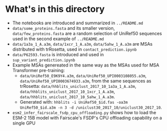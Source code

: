 # What's in this directory

* The notebooks are introduced and summarized in `../README.md`
* `data/some_proteins.fasta` and its smaller version, `data/few_proteins.fasta` are a random selection of UniRef50 sequences used in the second example of `../README.md`
* `data/1a3a_1_A.a3m`, `data/1xcr_1_A.a3m`, `data/5ahw_1_A.a3m` are MSAs distributed with trRosetta, used in `contact_prediction.ipynb`
* `data/P62593.fasta` is introduced and used in `sup_variant_prediction.ipynb`
* Example MSAs genereated in the same way as the MSAs used for MSA Transformer pre-training:
  - `data/UniRef50_E9K9Y4.a3m`, `data/UniRef50_UPI0003108055.a3m`, `data/UniRef50_UPI0003674933.a3m`, from the same sequences as trRosetta:
  `data/hhblits_uniclust_2017_10_1a3a_1_A.a3m`, `data/hhblits_uniclust_2017_10_1xcr_1_A.a3m`, `data/hhblits_uniclust_2017_10_5ahw_1_A.a3m`.
  - Generated with: `hhblits -i UniRef50_$id.fas -oa3m UniRef50_$id.a3m -n 3 -d /uniclust30_2017_10/uniclust30_2017_10`.
* `esm2_infer_fairscale_fsdp_cpu_offloading.py` shows how to load the ESM-2 15B model with Fairscale's FSDP's CPU offloading capability on a single GPU